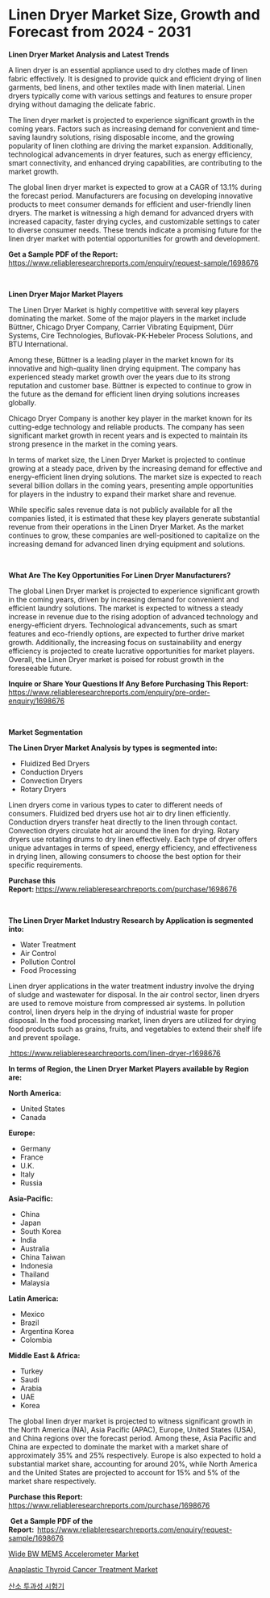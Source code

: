 <p><h1>Linen Dryer Market Size, Growth and Forecast from 2024 - 2031</h1></p><p><strong>Linen Dryer Market Analysis and Latest Trends</strong></p>
<p><p>A linen dryer is an essential appliance used to dry clothes made of linen fabric effectively. It is designed to provide quick and efficient drying of linen garments, bed linens, and other textiles made with linen material. Linen dryers typically come with various settings and features to ensure proper drying without damaging the delicate fabric.</p><p>The linen dryer market is projected to experience significant growth in the coming years. Factors such as increasing demand for convenient and time-saving laundry solutions, rising disposable income, and the growing popularity of linen clothing are driving the market expansion. Additionally, technological advancements in dryer features, such as energy efficiency, smart connectivity, and enhanced drying capabilities, are contributing to the market growth.</p><p>The global linen dryer market is expected to grow at a CAGR of 13.1% during the forecast period. Manufacturers are focusing on developing innovative products to meet consumer demands for efficient and user-friendly linen dryers. The market is witnessing a high demand for advanced dryers with increased capacity, faster drying cycles, and customizable settings to cater to diverse consumer needs. These trends indicate a promising future for the linen dryer market with potential opportunities for growth and development.</p></p>
<p><strong>Get a Sample PDF of the Report:&nbsp;</strong> <a href="https://www.reliableresearchreports.com/enquiry/request-sample/1698676">https://www.reliableresearchreports.com/enquiry/request-sample/1698676</a></p>
<p>&nbsp;</p>
<p><strong>Linen Dryer Major Market Players</strong></p>
<p><p>The Linen Dryer Market is highly competitive with several key players dominating the market. Some of the major players in the market include Büttner, Chicago Dryer Company, Carrier Vibrating Equipment, Dürr Systems, Cire Technologies, Buflovak-PK-Hebeler Process Solutions, and BTU International.</p><p>Among these, Büttner is a leading player in the market known for its innovative and high-quality linen drying equipment. The company has experienced steady market growth over the years due to its strong reputation and customer base. Büttner is expected to continue to grow in the future as the demand for efficient linen drying solutions increases globally.</p><p>Chicago Dryer Company is another key player in the market known for its cutting-edge technology and reliable products. The company has seen significant market growth in recent years and is expected to maintain its strong presence in the market in the coming years.</p><p>In terms of market size, the Linen Dryer Market is projected to continue growing at a steady pace, driven by the increasing demand for effective and energy-efficient linen drying solutions. The market size is expected to reach several billion dollars in the coming years, presenting ample opportunities for players in the industry to expand their market share and revenue.</p><p>While specific sales revenue data is not publicly available for all the companies listed, it is estimated that these key players generate substantial revenue from their operations in the Linen Dryer Market. As the market continues to grow, these companies are well-positioned to capitalize on the increasing demand for advanced linen drying equipment and solutions.</p></p>
<p>&nbsp;</p>
<p><strong>What Are The Key Opportunities For Linen Dryer Manufacturers?</strong></p>
<p><p>The global Linen Dryer market is projected to experience significant growth in the coming years, driven by increasing demand for convenient and efficient laundry solutions. The market is expected to witness a steady increase in revenue due to the rising adoption of advanced technology and energy-efficient dryers. Technological advancements, such as smart features and eco-friendly options, are expected to further drive market growth. Additionally, the increasing focus on sustainability and energy efficiency is projected to create lucrative opportunities for market players. Overall, the Linen Dryer market is poised for robust growth in the foreseeable future.</p></p>
<p><strong>Inquire or Share Your Questions If Any Before Purchasing This Report:</strong> <a href="https://www.reliableresearchreports.com/enquiry/pre-order-enquiry/1698676">https://www.reliableresearchreports.com/enquiry/pre-order-enquiry/1698676</a></p>
<p>&nbsp;</p>
<p><strong>Market Segmentation</strong></p>
<p><strong>The Linen Dryer Market Analysis by types is segmented into:</strong></p>
<p><ul><li>Fluidized Bed Dryers</li><li>Conduction Dryers</li><li>Convection Dryers</li><li>Rotary Dryers</li></ul></p>
<p><p>Linen dryers come in various types to cater to different needs of consumers. Fluidized bed dryers use hot air to dry linen efficiently. Conduction dryers transfer heat directly to the linen through contact. Convection dryers circulate hot air around the linen for drying. Rotary dryers use rotating drums to dry linen effectively. Each type of dryer offers unique advantages in terms of speed, energy efficiency, and effectiveness in drying linen, allowing consumers to choose the best option for their specific requirements.</p></p>
<p><strong>Purchase this Report:&nbsp;</strong><a href="https://www.reliableresearchreports.com/purchase/1698676">https://www.reliableresearchreports.com/purchase/1698676</a></p>
<p>&nbsp;</p>
<p><strong>The Linen Dryer Market Industry Research by Application is segmented into:</strong></p>
<p><ul><li>Water Treatment</li><li>Air Control</li><li>Pollution Control</li><li>Food Processing</li></ul></p>
<p><p>Linen dryer applications in the water treatment industry involve the drying of sludge and wastewater for disposal. In the air control sector, linen dryers are used to remove moisture from compressed air systems. In pollution control, linen dryers help in the drying of industrial waste for proper disposal. In the food processing market, linen dryers are utilized for drying food products such as grains, fruits, and vegetables to extend their shelf life and prevent spoilage.</p></p>
<p><a href="https://www.reliableresearchreports.com/linen-dryer-r1698676">&nbsp;https://www.reliableresearchreports.com/linen-dryer-r1698676</a></p>
<p><strong>In terms of Region, the Linen Dryer Market Players available by Region are:</strong></p>
<p>
    <p> <strong> North America: </strong>
        <ul>
            <li>United States</li>
            <li>Canada</li>
        </ul>
        </p> 
    <p> <strong> Europe: </strong>
        <ul>
            <li>Germany</li>
            <li>France</li>
            <li>U.K.</li>
            <li>Italy</li>
            <li>Russia</li>
        </ul>
        </p> 
    <p> <strong> Asia-Pacific: </strong>
        <ul>
            <li>China</li>
            <li>Japan</li>
            <li>South Korea</li>
            <li>India</li>
            <li>Australia</li>
            <li>China Taiwan</li>
            <li>Indonesia</li>
            <li>Thailand</li>
            <li>Malaysia</li>
        </ul>
        </p> 
    <p> <strong> Latin America: </strong>
        <ul>
            <li>Mexico</li>
            <li>Brazil</li>
            <li>Argentina Korea</li>
            <li>Colombia</li>
        </ul>
        </p> 
    <p> <strong> Middle East & Africa: </strong>
        <ul>
            <li>Turkey</li>
            <li>Saudi</li>
            <li>Arabia</li>
            <li>UAE</li>
            <li>Korea</li>
        </ul>
    </p>
    </p>
<p><p>The global linen dryer market is projected to witness significant growth in the North America (NA), Asia Pacific (APAC), Europe, United States (USA), and China regions over the forecast period. Among these, Asia Pacific and China are expected to dominate the market with a market share of approximately 35% and 25% respectively. Europe is also expected to hold a substantial market share, accounting for around 20%, while North America and the United States are projected to account for 15% and 5% of the market share respectively.</p></p>
<p><strong>Purchase this Report: </strong><a href="https://www.reliableresearchreports.com/purchase/1698676">https://www.reliableresearchreports.com/purchase/1698676</a></p>
<p>&nbsp;<strong>Get a Sample PDF of the Report:&nbsp;&nbsp;</strong><a href="https://www.reliableresearchreports.com/enquiry/request-sample/1698676">https://www.reliableresearchreports.com/enquiry/request-sample/1698676</a></p>
<p><strong></strong></p>
<p><p><a href="https://www.linkedin.com/pulse/wide-bw-mems-accelerometer-market-analysis-its-cagr-segmentation-fgytc">Wide BW MEMS Accelerometer Market</a></p><p><a href="https://view.publitas.com/reportprime-1/anaplastic-thyroid-cancer-treatment-market-size-and-market-trends-complete-industry-overview-2024-to-2031/">Anaplastic Thyroid Cancer Treatment Market</a></p><p><a href="https://medium.com/@jaleelweissnat2022/%EC%82%B0%EC%86%8C-%EC%B9%A8%ED%88%AC%EB%8F%84-%EC%B8%A1%EC%A0%95%EA%B8%B0-%EC%8B%9C%EC%9E%A5-%EA%B7%9C%EB%AA%A8-cagr-%ED%8A%B8%EB%A0%8C%EB%93%9C-2024-2030-f9c087ffa6df">산소 투과성 시험기</a></p></p>